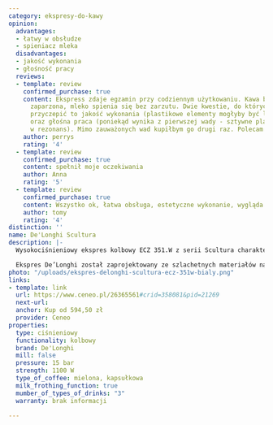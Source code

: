 ```yaml
---
category: ekspresy-do-kawy
opinion:
  advantages:
  - łatwy w obsłudze
  - spieniacz mleka
  disadvantages:
  - jakość wykonania
  - głośność pracy
  reviews:
  - template: review
    confirmed_purchase: true
    content: Ekspress zdaje egzamin przy codziennym użytkowaniu. Kawa bardzo dobrze
      zaparzona, mleko spienia się bez zarzutu. Dwie kwestie, do których można się
      przyczepić to jakość wykonania (plastikowe elementy mogłyby być lepszej jakości)
      oraz głośna praca (poniekąd wynika z pierwszej wady - sztywne plastiki wchodzą
      w rezonans). Mimo zauważonych wad kupiłbym go drugi raz. Polecam :)
    author: perrys
    rating: '4'
  - template: review
    confirmed_purchase: true
    content: spełnił moje oczekiwania
    author: Anna
    rating: '5'
  - template: review
    confirmed_purchase: true
    content: Wszystko ok, łatwa obsługa, estetyczne wykonanie, wygląda na trwałe.
    author: tomy
    rating: '4'
distinction: ''
name: De'Longhi Scultura
description: |-
  Wysokociśnieniowy ekspres kolbowy ECZ 351.W z serii Scultura charakteryzuje się funkcjonalnością i nieprzeciętnym designem. Został wyposażony w trzy oddzielne filtry umożliwiające parzenie zarówno kawy mielonej, jak i kapsułkowej z saszetek E.S.E. Filtr Crema zapewnia delikatną i gęstą piankę idealną do cappuccino.

  Ekspres De’Longhi został zaprojektowany ze szlachetnych materiałów najwyższej jakości, co zapewnia trwałość urządzenia. Jednocześnie matowe wykończenie sprawia, że ekspres wygląda nowocześnie, stylowo i doskonale prezentuje się na blacie każdej kuchni. Za intensywność naparu odpowiada ciśnienie - optymalne dla każdego procesu parzenia. Producent wyposażył ekspres w innowacyjny i intuicyjny system cappuccino, który za pomocą specjalnej dyszy spienia mleko, zamieniając je w puszystą i smaczną piankę, dodawaną do wszystkich napojów mlecznych. Dzięki stalowemu bojlerowi i dwóm wbudowanym termostatom kawa w pełni zachowuje swój aromatyczny i wyrazisty smak.
photo: "/uploads/ekspres-delonghi-scultura-ecz-351w-bialy.png"
links:
- template: link
  url: https://www.ceneo.pl/26365561#crid=358081&pid=21269
  next-url:
  anchor: Kup od 594,50 zł
  provider: Ceneo
properties:
  type: ciśnieniowy
  functionality: kolbowy
  brand: De'Longhi
  mill: false
  pressure: 15 bar
  strength: 1100 W
  type_of_coffee: mielona, kapsułkowa
  milk_frothing_function: true
  mumber_of_types_of_drinks: "3"
  warranty: brak informacji

---
```

